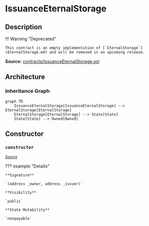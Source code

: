 # IssuanceEternalStorage

## Description

!!! Warning "Deprecated"

    This contract is an empty implementation of [`EternalStorage`](EternalStorage.md) and will be removed in an upcoming release.

**Source:** [contracts/IssuanceEternalStorage.sol](https://github.com/Synthetixio/synthetix/tree/v2.24.0-beta/contracts/IssuanceEternalStorage.sol)

## Architecture

### Inheritance Graph

```mermaid
graph TD
    IssuanceEternalStorage[IssuanceEternalStorage] --> EternalStorage[EternalStorage]
    EternalStorage[EternalStorage] --> State[State]
    State[State] --> Owned[Owned]

```

## Constructor

### `constructor`

<sub>[Source](https://github.com/Synthetixio/synthetix/tree/v2.24.0-beta/contracts/IssuanceEternalStorage.sol#L11)</sub>

??? example "Details"

    **Signature**

    `(address _owner, address _issuer)`

    **Visibility**

    `public`

    **State Mutability**

    `nonpayable`
